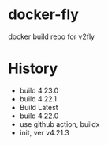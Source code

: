 # docker-fly
docker build repo for v2fly

# History

* build 4.23.0
* build 4.22.1
* Build Latest
* build 4.22.0
* use github action, buildx
* init, ver v4.21.3
